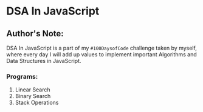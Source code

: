 # DSA In JavaScript

## Author's Note:
DSA In JavaScript is a part of my `#100DaysofCode` challenge taken by myself, where every day I will add up values to implement important Algorithms and Data Structures in JavaScript.

### Programs:
1. Linear Search
1. Binary Search
1. Stack Operations